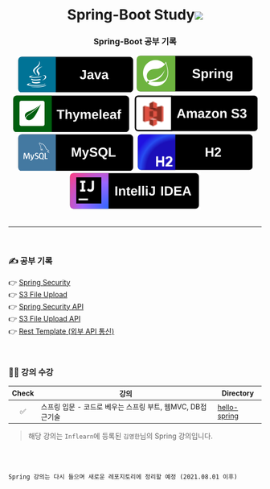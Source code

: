 <div align="center">
  <h1>Spring-Boot Study<img src="https://media.giphy.com/media/cn2LKatpvy89MTVR3e/source.gif" height="50"></h1>
  <h3>Spring-Boot 공부 기록</h3>
  
  <img src="https://github.com/Kim-SuBin/Kim-SuBin/blob/master/svg/dev/languages/java.svg" alt="java" />
  <img src="https://github.com/Kim-SuBin/Kim-SuBin/blob/master/svg/dev/framework/spring.svg" alt="spring" />
  <img src="https://github.com/Kim-SuBin/Kim-SuBin/blob/master/svg/dev/library/thymeleaf.svg" alt="thymeleaf" />
    <img src="https://github.com/Kim-SuBin/Kim-SuBin/blob/master/svg/dev/service/amazons3.svg" alt="amazon s3" />
  <img src="https://github.com/Kim-SuBin/Kim-SuBin/blob/master/svg/dev/system/mysql.svg" alt="mysql"/>
  <img src="https://github.com/Kim-SuBin/Kim-SuBin/blob/master/svg/dev/system/h2.svg" alt="h2" />
  <img src="https://github.com/Kim-SuBin/Kim-SuBin/blob/master/svg/dev/tool/intellijidea.svg" alt="intelliJ" />
  
</div>


<br />

---

<br />

### ✍ 공부 기록
👉 [Spring Security](https://github.com/Kim-SuBin/springboot-study/tree/master/security-test) <br />
👉 [S3 File Upload](https://github.com/Kim-SuBin/springboot-study/tree/master/file-upload) <br />
👉 [Spring Security API](https://github.com/Kim-SuBin/springboot-study/tree/master/securityapi) <br />
👉 [S3 File Upload API](https://github.com/Kim-SuBin/springboot-study/tree/master/file-upload-api) <br />
👉 [Rest Template (외부 API 통신)](https://github.com/Kim-SuBin/springboot-study/tree/master/rest-template)

<br />

### 👩‍💻 강의 수강
|Check|강의|Directory|
|:---:|---|---|
|✅|스프링 입문 - 코드로 베우는 스프링 부트, 웹MVC, DB접근기술|[hello-spring](https://github.com/Kim-SuBin/springboot-study/tree/master/hello-spring)|
> 해당 강의는 `Inflearn`에 등록된 `김영한`님의 Spring 강의입니다.

                                                                                                            
<br/>
<br/>

```
Spring 강의는 다시 들으며 새로운 레포지토리에 정리할 예정 (2021.08.01 이후)
```
